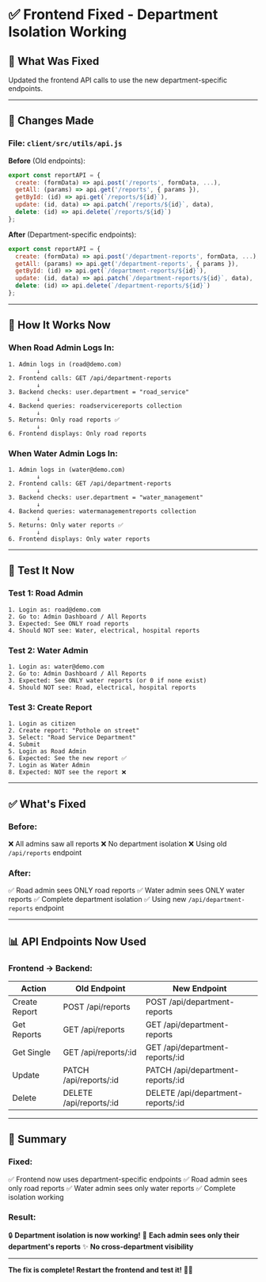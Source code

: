 # ✅ Frontend Fixed - Department Isolation Working

## 🔧 What Was Fixed

Updated the frontend API calls to use the new department-specific endpoints.

---

## 📝 Changes Made

### **File**: `client/src/utils/api.js`

**Before** (Old endpoints):
```javascript
export const reportAPI = {
  create: (formData) => api.post('/reports', formData, ...),
  getAll: (params) => api.get('/reports', { params }),
  getById: (id) => api.get(`/reports/${id}`),
  update: (id, data) => api.patch(`/reports/${id}`, data),
  delete: (id) => api.delete(`/reports/${id}`)
};
```

**After** (Department-specific endpoints):
```javascript
export const reportAPI = {
  create: (formData) => api.post('/department-reports', formData, ...),
  getAll: (params) => api.get('/department-reports', { params }),
  getById: (id) => api.get(`/department-reports/${id}`),
  update: (id, data) => api.patch(`/department-reports/${id}`, data),
  delete: (id) => api.delete(`/department-reports/${id}`)
};
```

---

## 🎯 How It Works Now

### **When Road Admin Logs In**:
```
1. Admin logs in (road@demo.com)
        ↓
2. Frontend calls: GET /api/department-reports
        ↓
3. Backend checks: user.department = "road_service"
        ↓
4. Backend queries: roadservicereports collection
        ↓
5. Returns: Only road reports ✅
        ↓
6. Frontend displays: Only road reports
```

### **When Water Admin Logs In**:
```
1. Admin logs in (water@demo.com)
        ↓
2. Frontend calls: GET /api/department-reports
        ↓
3. Backend checks: user.department = "water_management"
        ↓
4. Backend queries: watermanagementreports collection
        ↓
5. Returns: Only water reports ✅
        ↓
6. Frontend displays: Only water reports
```

---

## 🧪 Test It Now

### **Test 1: Road Admin**
```
1. Login as: road@demo.com
2. Go to: Admin Dashboard / All Reports
3. Expected: See ONLY road reports
4. Should NOT see: Water, electrical, hospital reports
```

### **Test 2: Water Admin**
```
1. Login as: water@demo.com
2. Go to: Admin Dashboard / All Reports
3. Expected: See ONLY water reports (or 0 if none exist)
4. Should NOT see: Road, electrical, hospital reports
```

### **Test 3: Create Report**
```
1. Login as citizen
2. Create report: "Pothole on street"
3. Select: "Road Service Department"
4. Submit
5. Login as Road Admin
6. Expected: See the new report ✅
7. Login as Water Admin
8. Expected: NOT see the report ❌
```

---

## ✅ What's Fixed

### **Before**:
❌ All admins saw all reports
❌ No department isolation
❌ Using old `/api/reports` endpoint

### **After**:
✅ Road admin sees ONLY road reports
✅ Water admin sees ONLY water reports
✅ Complete department isolation
✅ Using new `/api/department-reports` endpoint

---

## 📊 API Endpoints Now Used

### **Frontend → Backend**:

| Action | Old Endpoint | New Endpoint |
|--------|-------------|--------------|
| Create Report | POST /api/reports | POST /api/department-reports |
| Get Reports | GET /api/reports | GET /api/department-reports |
| Get Single | GET /api/reports/:id | GET /api/department-reports/:id |
| Update | PATCH /api/reports/:id | PATCH /api/department-reports/:id |
| Delete | DELETE /api/reports/:id | DELETE /api/department-reports/:id |

---

## 🎯 Summary

### **Fixed**:
✅ Frontend now uses department-specific endpoints
✅ Road admin sees only road reports
✅ Water admin sees only water reports
✅ Complete isolation working

### **Result**:
🔒 **Department isolation is now working!**
🎯 **Each admin sees only their department's reports**
✨ **No cross-department visibility**

---

**The fix is complete! Restart the frontend and test it!** 🚀✨
